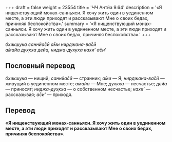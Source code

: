 +++
draft = false
weight = 23554
title = 'ЧЧ Антйа 9.64'
description = '«Я нищенствующий монах-санньяси. Я хочу жить один в уединенном месте, а эти люди приходят и рассказывают Мне о своих бедах, причиняя беспокойства».'
summary = '«Я нищенствующий монах-санньяси. Я хочу жить один в уединенном месте, а эти люди приходят и рассказывают Мне о своих бедах, причиняя беспокойства».'
+++

_бхикшука саннйа̄сӣ а̄ми нирджана-ва̄сӣ  
а̄ма̄йа дух̣кха дейа, ниджа-дух̣кха кахи’ а̄си’_

## Пословный перевод

_бхикшука_ — нищий; _саннйа̄сӣ_ — странник; _а̄ми_ — Я; _нирджана_\-_ва̄сӣ_ — живущий в уединенном месте; _а̄ма̄йа_ — Мне; _дух̣кха_ — несчастье; _дейа_ — приносят; _ниджа_\-_дух̣кха_ — о собственном несчастье; _кахи’_ — рассказывая; _а̄си’_ — приходя.

## Перевод

**«Я нищенствующий монах-санньяси. Я хочу жить один в уединенном месте, а эти люди приходят и рассказывают Мне о своих бедах, причиняя беспокойства».**
